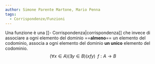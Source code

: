 ```yaml
---
author: Simone Parente Martone, Mario Penna
tags:
  - Corrispondenze/Funzioni
---
```

Una funzione è una [[- Corrispondenza|corrispondenza]] che invece di associare a ogni elemento del dominio ==**almeno**== un elemento del codominio, associa a ogni elemento del dominio **un unico** elemento del codominio.
$$(\forall x \in A)(\exists y \in B)(xfy)\; \;f:A \rightarrow B$$
